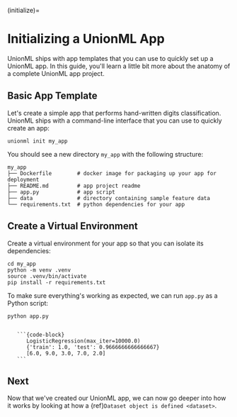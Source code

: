 (initialize)=

# Initializing a UnionML App

UnionML ships with app templates that you can use to quickly set up a UnionML app.
In this guide, you'll learn a little bit more about the anatomy of a complete UnionML app
project.

## Basic App Template

Let's create a simple app that performs hand-written digits classification.
UnionML ships with a command-line interface that you can use to quickly create an app:

```{code-block} bash
unionml init my_app
```

You should see a new directory `my_app` with the following structure:

```{code-block} bash
my_app
├── Dockerfile        # docker image for packaging up your app for deployment
├── README.md         # app project readme
├── app.py            # app script
├── data              # directory containing sample feature data
└── requirements.txt  # python dependencies for your app
```

## Create a Virtual Environment

Create a virtual environment for your app so that you can isolate its dependencies:

```{code-block} bash
cd my_app
python -m venv .venv
source .venv/bin/activate
pip install -r requirements.txt
```

To make sure everything's working as expected, we can run `app.py` as a Python script:

```{code-block} bash
python app.py
```

````{dropdown} Expected output

   ```{code-block}
      LogisticRegression(max_iter=10000.0)
      {'train': 1.0, 'test': 0.9666666666666667}
      [6.0, 9.0, 3.0, 7.0, 2.0]
   ```

````

## Next

Now that we've created our UnionML app, we can now go deeper into how it works by looking
at how a {ref}`Dataset object is defined <dataset>`.
